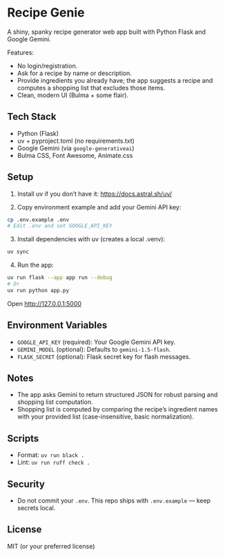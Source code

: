 # Recipe Genie

A shiny, spanky recipe generator web app built with Python Flask and Google Gemini.

Features:
- No login/registration.
- Ask for a recipe by name or description.
- Provide ingredients you already have; the app suggests a recipe and computes a shopping list that excludes those items.
- Clean, modern UI (Bulma + some flair).

## Tech Stack
- Python (Flask)
- uv + pyproject.toml (no requirements.txt)
- Google Gemini (via `google-generativeai`)
- Bulma CSS, Font Awesome, Animate.css

## Setup

1) Install uv if you don’t have it:
   https://docs.astral.sh/uv/

2) Copy environment example and add your Gemini API key:

```bash
cp .env.example .env
# Edit .env and set GOOGLE_API_KEY
```

3) Install dependencies with uv (creates a local .venv):

```bash
uv sync
```

4) Run the app:

```bash
uv run flask --app app run --debug
# Or
uv run python app.py
```

Open http://127.0.0.1:5000

## Environment Variables
- `GOOGLE_API_KEY` (required): Your Google Gemini API key.
- `GEMINI_MODEL` (optional): Defaults to `gemini-1.5-flash`.
- `FLASK_SECRET` (optional): Flask secret key for flash messages.

## Notes
- The app asks Gemini to return structured JSON for robust parsing and shopping list computation.
- Shopping list is computed by comparing the recipe’s ingredient names with your provided list (case-insensitive, basic normalization).

## Scripts
- Format: `uv run black .`
- Lint: `uv run ruff check .`

## Security
- Do not commit your `.env`. This repo ships with `.env.example` — keep secrets local.

## License
MIT (or your preferred license)

